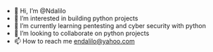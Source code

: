 - 👋 Hi, I’m @Ndalilo
- 👀 I’m interested in building python projects
- 🌱 I’m currently learning pentesting and cyber security with python 
- 💞️ I’m looking to collaborate on python projects 
- 📫 How to reach me endalilo@yahoo.com

<!---
Ndalilo/Ndalilo is a ✨ special ✨ repository because its `README.md` (this file) appears on your GitHub profile.
You can click the Preview link to take a look at your changes.
--->
